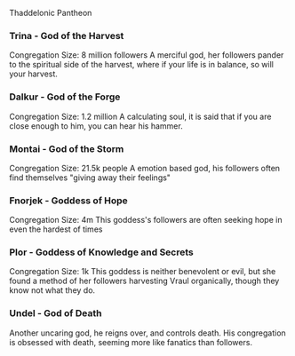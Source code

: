 
Thaddelonic Pantheon

### Trina - God of the Harvest
Congregation Size: 8 million followers
A merciful god, her followers pander to the spiritual side of the harvest, where if your life is in balance, so will your harvest.

### Dalkur - God of the Forge
Congregation Size: 1.2 million
A calculating soul, it is said that if you are close enough to him, you can hear his hammer.

### Montai - God of the Storm
Congregation Size: 21.5k people
A emotion based god, his followers often find themselves "giving away their feelings"

### Fnorjek - Goddess of Hope
Congregation Size: 4m
This goddess's followers are often seeking hope in even the hardest of times

### Plor - Goddess of Knowledge and Secrets
Congregation Size: 1k
This goddess is neither benevolent or evil, but she found a method of her followers harvesting Vraul organically, though they know not what they do.

### Undel - God of Death
Another uncaring god, he reigns over, and controls death. His congregation is obsessed with death, seeming more like fanatics than followers.

